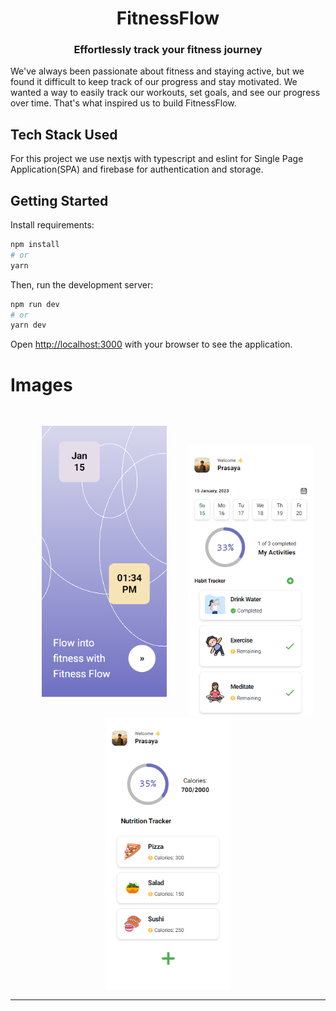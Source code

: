 # <center>FitnessFlow</center>

<h3 align='center'>Effortlessly track your fitness journey</h3>

We've always been passionate about fitness and staying active, but we found it difficult to keep track of our progress and stay motivated. We wanted a way to easily track our workouts, set goals, and see our progress over time. That's what inspired us to build FitnessFlow.

## Tech Stack Used

For this project we use nextjs with typescript and eslint for Single Page Application(SPA) and firebase for authentication and storage.

## Getting Started

Install requirements:

```bash
npm install
# or
yarn
```

Then, run the development server:

```bash
npm run dev
# or
yarn dev
```

Open [http://localhost:3000](http://localhost:3000) with your browser to see the application.

# Images
<p align="center">
  <img alt="Homepage" width="200px" style="margin: 30px;" src="https://raw.githubusercontent.com/Suven-p/treasurehacks/main/images/homepage.png" />
  <img alt="Homepage" width="200px" src="https://raw.githubusercontent.com/Suven-p/treasurehacks/main/images/habitpage.png" />
<img alt="Homepage" width="200px" src="https://raw.githubusercontent.com/Suven-p/treasurehacks/main/images/nutritionpage.png" /></p>

  <hr/>
